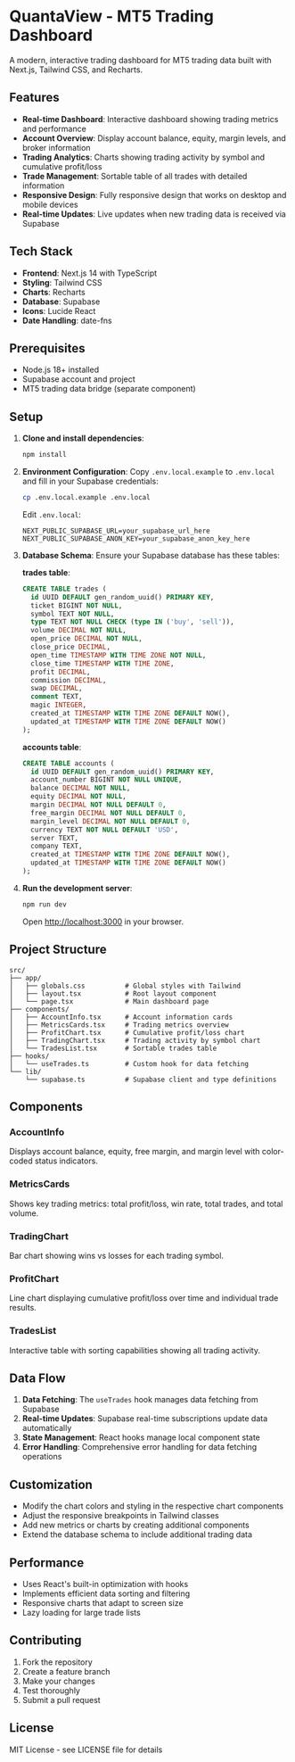 # QuantaView - MT5 Trading Dashboard

A modern, interactive trading dashboard for MT5 trading data built with Next.js, Tailwind CSS, and Recharts.

## Features

- **Real-time Dashboard**: Interactive dashboard showing trading metrics and performance
- **Account Overview**: Display account balance, equity, margin levels, and broker information
- **Trading Analytics**: Charts showing trading activity by symbol and cumulative profit/loss
- **Trade Management**: Sortable table of all trades with detailed information
- **Responsive Design**: Fully responsive design that works on desktop and mobile devices
- **Real-time Updates**: Live updates when new trading data is received via Supabase

## Tech Stack

- **Frontend**: Next.js 14 with TypeScript
- **Styling**: Tailwind CSS
- **Charts**: Recharts
- **Database**: Supabase
- **Icons**: Lucide React
- **Date Handling**: date-fns

## Prerequisites

- Node.js 18+ installed
- Supabase account and project
- MT5 trading data bridge (separate component)

## Setup

1. **Clone and install dependencies**:
   ```bash
   npm install
   ```

2. **Environment Configuration**:
   Copy `.env.local.example` to `.env.local` and fill in your Supabase credentials:
   ```bash
   cp .env.local.example .env.local
   ```

   Edit `.env.local`:
   ```env
   NEXT_PUBLIC_SUPABASE_URL=your_supabase_url_here
   NEXT_PUBLIC_SUPABASE_ANON_KEY=your_supabase_anon_key_here
   ```

3. **Database Schema**:
   Ensure your Supabase database has these tables:

   **trades table**:
   ```sql
   CREATE TABLE trades (
     id UUID DEFAULT gen_random_uuid() PRIMARY KEY,
     ticket BIGINT NOT NULL,
     symbol TEXT NOT NULL,
     type TEXT NOT NULL CHECK (type IN ('buy', 'sell')),
     volume DECIMAL NOT NULL,
     open_price DECIMAL NOT NULL,
     close_price DECIMAL,
     open_time TIMESTAMP WITH TIME ZONE NOT NULL,
     close_time TIMESTAMP WITH TIME ZONE,
     profit DECIMAL,
     commission DECIMAL,
     swap DECIMAL,
     comment TEXT,
     magic INTEGER,
     created_at TIMESTAMP WITH TIME ZONE DEFAULT NOW(),
     updated_at TIMESTAMP WITH TIME ZONE DEFAULT NOW()
   );
   ```

   **accounts table**:
   ```sql
   CREATE TABLE accounts (
     id UUID DEFAULT gen_random_uuid() PRIMARY KEY,
     account_number BIGINT NOT NULL UNIQUE,
     balance DECIMAL NOT NULL,
     equity DECIMAL NOT NULL,
     margin DECIMAL NOT NULL DEFAULT 0,
     free_margin DECIMAL NOT NULL DEFAULT 0,
     margin_level DECIMAL NOT NULL DEFAULT 0,
     currency TEXT NOT NULL DEFAULT 'USD',
     server TEXT,
     company TEXT,
     created_at TIMESTAMP WITH TIME ZONE DEFAULT NOW(),
     updated_at TIMESTAMP WITH TIME ZONE DEFAULT NOW()
   );
   ```

4. **Run the development server**:
   ```bash
   npm run dev
   ```

   Open [http://localhost:3000](http://localhost:3000) in your browser.

## Project Structure

```
src/
├── app/
│   ├── globals.css          # Global styles with Tailwind
│   ├── layout.tsx           # Root layout component
│   └── page.tsx             # Main dashboard page
├── components/
│   ├── AccountInfo.tsx      # Account information cards
│   ├── MetricsCards.tsx     # Trading metrics overview
│   ├── ProfitChart.tsx      # Cumulative profit/loss chart
│   ├── TradingChart.tsx     # Trading activity by symbol chart
│   └── TradesList.tsx       # Sortable trades table
├── hooks/
│   └── useTrades.ts         # Custom hook for data fetching
└── lib/
    └── supabase.ts          # Supabase client and type definitions
```

## Components

### AccountInfo
Displays account balance, equity, free margin, and margin level with color-coded status indicators.

### MetricsCards
Shows key trading metrics: total profit/loss, win rate, total trades, and total volume.

### TradingChart
Bar chart showing wins vs losses for each trading symbol.

### ProfitChart
Line chart displaying cumulative profit/loss over time and individual trade results.

### TradesList
Interactive table with sorting capabilities showing all trading activity.

## Data Flow

1. **Data Fetching**: The `useTrades` hook manages data fetching from Supabase
2. **Real-time Updates**: Supabase real-time subscriptions update data automatically
3. **State Management**: React hooks manage local component state
4. **Error Handling**: Comprehensive error handling for data fetching operations

## Customization

- Modify the chart colors and styling in the respective chart components
- Adjust the responsive breakpoints in Tailwind classes
- Add new metrics or charts by creating additional components
- Extend the database schema to include additional trading data

## Performance

- Uses React's built-in optimization with hooks
- Implements efficient data sorting and filtering
- Responsive charts that adapt to screen size
- Lazy loading for large trade lists

## Contributing

1. Fork the repository
2. Create a feature branch
3. Make your changes
4. Test thoroughly
5. Submit a pull request

## License

MIT License - see LICENSE file for details